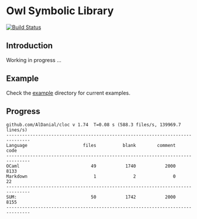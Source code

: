 # Owl Symbolic Library

[![Build Status](https://travis-ci.org/owlbarn/owl_symbolic.svg?branch=master)](https://travis-ci.org/owlbarn/owl_symbolic)

## Introduction

Working in progress ...


## Example 

Check the [example](/example) directory for current examples. 


## Progress

```text
github.com/AlDanial/cloc v 1.74  T=0.08 s (588.3 files/s, 139969.7 lines/s)
-------------------------------------------------------------------------------
Language                     files          blank        comment           code
-------------------------------------------------------------------------------
OCaml                           49           1740           2000           8133
Markdown                         1              2              0             22
-------------------------------------------------------------------------------
SUM:                            50           1742           2000           8155
-------------------------------------------------------------------------------
```